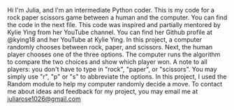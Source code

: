 Hi I'm Julia, and I'm an intermediate Python coder. 
This is my code for a rock paper scissors game between a human and the computer. You can find the code in the next file. 
This code was inspired and partially mentored by Kylie Ying from her YouTube channel. You can find her Github profile at @kying18 and her YouTube at Kylie Ying.
In this project, a computer randomly chooses between rock, paper, and scissors. Next, the human player chooses one of the three options. The computer runs the algorithm to compare the two choices and show which player won. A note to all players: you don't have to type in "rock", "paper", or "scissors". You may simply use "r", "p" or "s" to abbreviate the options.
In this project, I used the Random module to help my computer randomly decide a move. 
To contact me about ideas and feedback for my project, you may email me at juliarose1026@gmail.com
